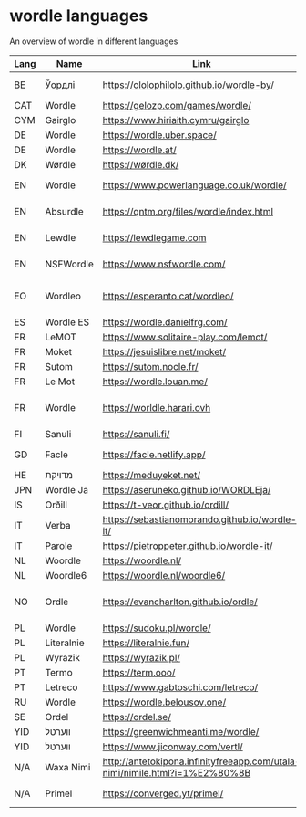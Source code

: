 # wordle languages

An overview of wordle in different languages

| Lang | Name       | Link                                           | Notes                         |
|------|------------|------------------------------------------------|-------------------------------|
| BE   | Ўордлі     | https://ololophilolo.github.io/wordle-by/      | Academic orthography          |   
| CAT  | Wordle     | https://gelozp.com/games/wordle/               |                               |
| CYM  | Gairglo    | https://www.hiriaith.cymru/gairglo             |                               |
| DE   | Wordle     | https://wordle.uber.space/                     |                               |
| DE   | Wordle     | https://wordle.at/                             | Austrian                      |
| DK   | Wørdle     | https://wørdle.dk/                             |                               |
| EN   | Wordle     | https://www.powerlanguage.co.uk/wordle/        | Uses US spellings             |
| EN   | Absurdle   | https://qntm.org/files/wordle/index.html       | Adversarial variant           |
| EN   | Lewdle     | https://lewdlegame.com                         | Lewd words variant            |
| EN   | NSFWordle  | https://www.nsfwordle.com/                     | NSFW variant                  |
| EO   | Wordleo    | https://esperanto.cat/wordleo/                 | Esperanto (conlang) variant   |
| ES   | Wordle ES  | https://wordle.danielfrg.com/                  |                               |
| FR   | LeMOT      | https://www.solitaire-play.com/lemot/          |                               |
| FR   | Moket      | https://jesuislibre.net/moket/                 | 7 Letters                     |
| FR   | Sutom      | https://sutom.nocle.fr/                        | 8 Letters                     |
| FR   | Le Mot     | https://wordle.louan.me/                       |                               |
| FR   | Wordle     | https://worldle.harari.ovh                     | 7 Letters, geographical names |
| FI   | Sanuli     | https://sanuli.fi/                             |                               |
| GD   | Facle      | https://facle.netlify.app/                     | Scottish Gaelic               |
| HE   | מדויקת    | https://meduyeket.net/                         |                               |
| JPN  | Wordle Ja  | https://aseruneko.github.io/WORDLEja/          |                               |
| IS   | Orðill     | https://t-veor.github.io/ordill/               |                               |
| IT   | Verba      | https://sebastianomorando.github.io/wordle-it/ |                               |
| IT   | Parole     | https://pietroppeter.github.io/wordle-it/      |                               |
| NL   | Woordle    | https://woordle.nl/                            |                               |
| NL   | Woordle6   | https://woordle.nl/woordle6/                   | 6 Letters                     |
| NO   | Ordle      | https://evancharlton.github.io/ordle/          | Bokmål and Nynorsk variants   |
| PL   | Wordle     | https://sudoku.pl/wordle/                      |                               |
| PL   | Literalnie | https://literalnie.fun/                        |                               |
| PL   | Wyrazik    | https://wyrazik.pl/                            |                               |
| PT   | Termo      | https://term.ooo/                              |                               |
| PT   | Letreco    | https://www.gabtoschi.com/letreco/             |                               |
| RU   | Wordle     | https://wordle.belousov.one/                   |                               |
| SE   | Ordel      | https://ordel.se/                              |                               |
| YID  | ווערטל    | https://greenwichmeanti.me/wordle/             |                               | 
| YID  | װערטל     | https://www.jiconway.com/vertl/                |                               |
| N/A  | Waxa Nimi  | http://antetokipona.infinityfreeapp.com/utala-nimi/nimile.html?i=1%E2%80%8B | Toki Pona Conlang |
| N/A  | Primel     | https://converged.yt/primel/                   | Prime numbers                 |
